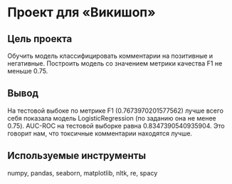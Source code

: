 # Проект для «Викишоп»

## Цель проекта
Обучить модель классифицировать комментарии на позитивные и негативные. Построить модель со значением метрики качества F1 не меньше 0.75.

## Вывод
На тестовой выбоке по метрике F1 (0.7673970201577562) лучше всего себя показала модель LogisticRegression (по заданию она не менее 0.75). AUC-ROC на тестовой выборке равна 0.8347390540935904. Это говорит нам, что токсичные комментарии находятся лучше.

## Используемые инструменты
numpy, pandas, seaborn, matplotlib, nltk, re, spacy

